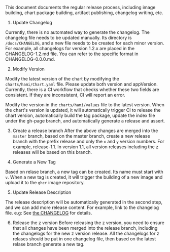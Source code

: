 This document documents the regular release process, including image building, chart package building, artifact publishing, changelog writing, etc.

1. Update Changelog

Currently, there is no automated way to generate the changelog. The changelog file needs to be updated manually. Its directory is `/docs/CHANGELOG`, and a new file needs to be created for each minor version. For example, all changelogs for version 1.2.x are placed in the CHANGELOG-1.2.md file. You can refer to the specific format in CHANGELOG-0.0.0.md.

2. Modify Version

Modify the latest version of the chart by modifying the `charts/hami/Chart.yaml` file. Please update both version and appVersion. Currently, there is a CI workflow that checks whether these two fields are consistent. If they are inconsistent, CI will report an error.

Modify the version in the `charts/hami/values` file to the latest version.
When the chart's version is updated, it will automatically trigger CI to release the chart version, automatically build the tag package, update the index file under the gh-page branch, and automatically generate a release and assert.

3. Create a release branch
After the above changes are merged into the `master` branch, based on the master branch, create a new release branch with the prefix release and only the `x` and `y` version numbers. For example, release-1.1. In version 1.1, all version releases including the z releases will be based on this branch.

4. Generate a New Tag

Based on relase branch, a new tag can be created. Its name must start with `v`. When a new tag is created, it will trigger the building of a new image and upload it to the `ghcr` image repository.

5. Update Release Description

The release description will be automatically generated in the second step, and we can add more release content. For example, link to the changelog file. e.g: See [the CHANGELOG](./CHANGELOG/CHANGELOG-0.0.0.md) for details.

6. Release the z version
Before releasing the z version, you need to ensure that all changes have been merged into the release branch, including the changelogs for the new z version release. All the changelogs for z relases should be put in one changelog file, then based on the latest relase branch generate a new tag.

